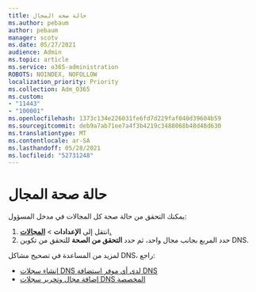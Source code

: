 ```yaml
---
title: حالة صحة المجال
ms.author: pebaum
author: pebaum
manager: scotv
ms.date: 05/27/2021
audience: Admin
ms.topic: article
ms.service: o365-administration
ROBOTS: NOINDEX, NOFOLLOW
localization_priority: Priority
ms.collection: Adm_O365
ms.custom:
- "11443"
- "100001"
ms.openlocfilehash: 1373c134e226031fe6fd7d229faf040d39604b59
ms.sourcegitcommit: deb9a7ab71ee7a4f3b4219c3488068b48d48d630
ms.translationtype: MT
ms.contentlocale: ar-SA
ms.lasthandoff: 05/28/2021
ms.locfileid: "52731248"
---
```

# <a name="domain-health-status"></a>حالة صحة المجال

يمكنك التحقق من حالة صحة كل المجالات في مدخل المسؤول:

1. انتقل إلى **الإعدادات**  >  [**المجالات.**](https://portal.microsoft.com/Adminportal/Home?ref=/Domains)
1. حدد المربع بجانب مجال واحد، ثم حدد **التحقق من الصحة** للتحقق من تكوين DNS.

لمزيد من المساعدة في تصحيح مشاكل DNS، راجع:

- [إنشاء سجلات DNS لدى أي موفر استضافة DNS](/microsoft-365/admin/get-help-with-domains/create-dns-records-at-any-dns-hosting-provider)
- [إضافة مجال وتحرير سجلات DNS المخصصة](/microsoft-365/admin/setup/add-domain)